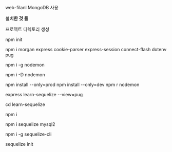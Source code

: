 

web-filanl 
MongoDB 사용 



<b> 설치한 것 들</b>

프로젝트 디렉토리 생성

npm init

npm i morgan express cookie-parser express-session connect-flash dotenv pug

npm i -g nodemon

npm i -D nodemon

npm install --only=prod
npm install --only=dev
npm r nodemon


express learn-sequelize --view=pug

cd learn-sequelize 

npm i   

npm i sequelize mysql2 

npm i -g sequelize-cli  

sequelize init  

